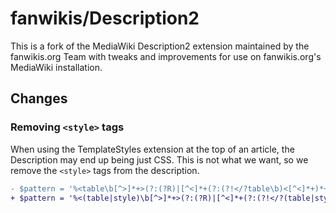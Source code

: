 # fanwikis/Description2

This is a fork of the MediaWiki Description2 extension maintained by the fanwikis.org Team with tweaks and improvements for use on fanwikis.org's MediaWiki installation.

## Changes

### Removing `<style>` tags

When using the TemplateStyles extension at the top of an article, the Description may end up being just CSS. This is not what we want, so we remove the `<style>` tags from the description.

```diff
- $pattern = '%<table\b[^>]*+>(?:(?R)|[^<]*+(?:(?!</?table\b)<[^<]*+)*+)*+</table>%i';
+ $pattern = '%<(table|style)\b[^>]*+>(?:(?R)|[^<]*+(?:(?!</?(table|style)\b)<[^<]*+)*+)*+</(table|style)>%i';
```
